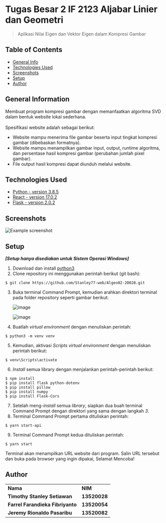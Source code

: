 # Tugas Besar 2 IF 2123 Aljabar Linier dan Geometri
> Aplikasi Nilai Eigen dan Vektor Eigen dalam Kompresi Gambar

## Table of Contents
* [General Info](#general-information)
* [Technologies Used](#technologies-used)
* [Screenshots](#screenshots)
* [Setup](#setup)
* [Author](#author)
<!-- * [License](#license) -->

## General Information
Membuat program kompresi gambar dengan memanfaatkan algoritma SVD dalam bentuk 
website lokal sederhana. <br /> <br />
Spesifikasi website adalah sebagai berikut: 
- Website mampu menerima file gambar beserta input tingkat kompresi gambar 
(dibebaskan formatnya).
- Website mampu menampilkan gambar input, output, runtime algoritma, dan persentase 
hasil kompresi gambar (perubahan jumlah pixel gambar).
- File output hasil kompresi dapat diunduh melalui website.
<!-- You don't have to answer all the questions - just the ones relevant to your project. -->


## Technologies Used
- [Python - version 3.8.5](https://en.wikipedia.org/wiki/Python_(programming_language)) 
- [React - version 17.0.2](https://en.wikipedia.org/wiki/React_(JavaScript_library)) 
- [Flask - version 2.0.2](https://en.wikipedia.org/wiki/Flask_(web_framework)) 

## Screenshots
![Example screenshot](./img/screenshot.png)
<!-- If you have screenshots you'd like to share, include them here. -->


## Setup
***[Setup hanya disediakan untuk Sistem Operasi Windows]***
1. Download dan install [python3](https://www.python.org/downloads/)
2. Clone repository ini menggunakan perintah berikut (git bash):
```
$ git clone https://github.com/Stanley77-web/Algeo02-20028.git
```
3. Buka terminal Command Prompt, kemudian arahkan direktori terminal pada folder repository seperti gambar berikut:

    ![image](https://user-images.githubusercontent.com/73146752/141693651-37b17ad6-8d50-407a-8182-12a3196a065b.png)
    
    ![image](https://user-images.githubusercontent.com/73146752/141693306-29b73c48-1ad1-4b1d-a9b8-b2bad00716f8.png)
    
4. Buatlah *virtual environment* dengan menuliskan perintah:
```
$ python3 -m venv venv
```

5. Kemudian, aktivasi *Scripts virtual environment* dengan menuliskan perintah berikut:
```
$ venv\Scripts\activate
```

6. *Install* semua library dengan menjalankan perintah-perintah berikut:
```
$ npm install
$ pip install flask python-dotenv
$ pip install pillow
$ pip install numpy
$ pip install Flask-Cors
```

7. Setelah meng-*install* semua *library*, siapkan dua buah terminal Command Prompt dengan direktori yang sama dengan langkah *3*.
8. Terminal Command Prompt pertama dituliskan perintah:
```
$ yarn start-api
```
9. Terminal Command Prompt kedua dituliskan perintah:
```
$ yarn start
```
Terminal akan menampilkan URL website dari program. Salin URL tersebut dan buka pada browser yang ingin dipakai, Selamat Mencoba!

## Author
<table>
    <tr>
      <td><b>Nama</b></td>
      <td><b>NIM</b></td>
    </tr>
    <tr>
      <td><b>Timothy Stanley Setiawan</b></td>
      <td><b>13520028</b></td>
    </tr>
    <tr>
      <td><b>Farrel Farandieka Fibriyanto</b></td>
      <td><b>13520054</b></td>
    </tr>
    <tr>
      <td><b>Jeremy Rionaldo Pasaribu</b></td>
      <td><b>13520082</b></td>
    </tr>
</table>
